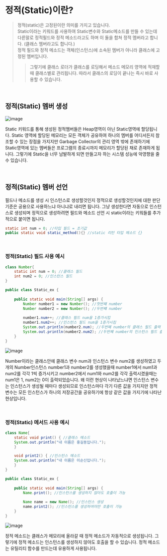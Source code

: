 # 정적(Static)이란? 
>정적(static)은 고정된이란 의미를 가지고 있습니다.      
>Static이라는 키워드를 사용하여 Static변수와 Static메소드를 만들 수 있는데 다른말로 정적필드와 정적 메소드라고도 하며 이 둘을 합쳐 정적 멤버라고 합니다. (클래스 멤버라고도 합니다.)    
>정적 필드와 정적 메소드는 객체(인스턴스)에 소속된 멤버가 아니라 클래스에 고정된 멤버입니다.      
>>그렇기에 클래스 로더가 클래스를 로딩해서 메소드 메모리 영역에 적재할때 클래스별로 관리됩니다. 따라서 클래스의 로딩이 끝나는 즉시 바로 사용할 수 있습니다.    

<br>

## 정적(Static) 멤버 생성

![image](https://user-images.githubusercontent.com/84886987/152715702-cb874156-d83c-4fb6-b04a-de5095ba4913.png)

Static 키워드를 통해 생성된 정적멤버들은 Heap영역이 아닌 Static영역에 할당됩니다. Static 영역에 할당된 메모리는 모든 객체가 공유하여 하나의 멤버를 어디서든지 참조할 수 있는 장점을 가지지만 Garbage Collector의 관리 영역 밖에 존재하기에 Static영역에 있는 멤버들은 프로그램의 종료시까지 메모리가 할당된 채로 존재하게 됩니다. 그렇기에 Static을 너무 남발하게 되면 만들고자 하는 시스템 성능에 악영향을 줄 수 있습니다.

<br>

## 정적(Static) 멤버 선언

필드나 메소드를 생성 시 인스턴스로 생성할것인지 정적으로 생성할것인지에 대한 판단 기준은 공용으로 사용하느냐 아니냐로 내리면 됩니다. 그냥 생성한다면 자동으로 인스턴스로 생성되며 정적으로 생성하려면 필드와 메소드 선언 시 static이라는 키워들를 추가적으로 붙이면 됩니다. 

```java
static int num = 0; //타입 필드 = 초기값
public static void static_method(){} //static 리턴 타입 메소드 {}
```

<br>

### 정적(Static) 필드 사용 예시

```java
class Number{
    static int num = 0; //클래스 필드
    int num2 = 0; //인스턴스 필드
}

public class Static_ex {
	
    public static void main(String[] args) {
    	Number number1 = new Number(); //첫번째 number
    	Number number2 = new Number(); //두번쨰 number
    	
    	number1.num++; //클래스 필드 num을 1증가시킴
    	number1.num2++; //인스턴스 필드 num을 1증가시킴
    	System.out.println(number2.num); //두번째 number의 클래스 필드 출력
    	System.out.println(number2.num2); //두번째 number의 인스턴스 필드 출력
    }
}
```

![image](https://user-images.githubusercontent.com/84886987/152715832-81a247b8-9ce0-4a01-b396-05d373a67353.png)

Number이라는 클래스안에 클래스 변수 num과 인스턴스 변수 num2를 생성하였고 두개의 Number인스턴스 number1과 number2를 생성했을때 number1에서 num1과 num2를 각각 1씩 증가시키고 number2에서 num1와 num2를 각각 출력시켰을때는 num1은 1, num2는 0이 출력되었습니다. 왜 이런 현상이 나타났느냐면 인스턴스 변수는 인스턴스가 생성될 때마다 생성되므로 인스턴스마다 각기 다른 값을 가지지만 정적 변수는 모든 인스턴스가 하나의 저장공간을 공유하기에 항상 같은 값을 가지기에 나타난 현상입니다.

<br>

### 정적(Static) 메서드 사용 예시

```java
class Name{
    static void print() { //클래스 메소드
	System.out.println("내 이름은 홍길동입니다.");
    }

    void print2() { //인스턴스 메소드
	System.out.println("내 이름은 이순신입니다.");
    }
}

public class Static_ex {
	
    public static void main(String[] args) {
        Name.print(); //인스턴스를 생성하지 않아도 호출이 가능
    	
        Name name = new Name(); //인스턴스 생성
        name.print2(); //인스턴스를 생성하여야만 호출이 가능
    }
}
```

![image](https://user-images.githubusercontent.com/84886987/152715862-65d091d4-429c-4563-8ff9-b47701e79501.png)


정적 메소드는 클래스가 메모리에 올라갈 때 정적 메소드가 자동적으로 생성됩니다. 그렇기에 정적 메소드는 인스턴스를 생성하지 않아도 호출을 할 수 있습니다. 정적 메소드는 유틸리티 함수를 만드는데 유용하게 사용됩니다.
